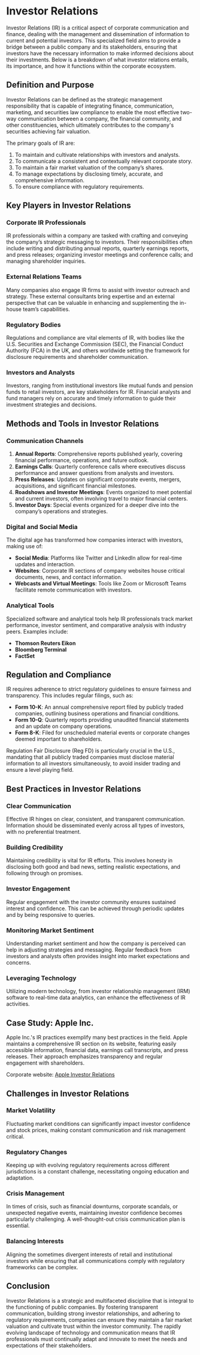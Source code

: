 # Investor Relations

Investor Relations (IR) is a critical aspect of corporate communication and finance, dealing with the management and dissemination of information to current and potential investors. This specialized field aims to provide a bridge between a public company and its stakeholders, ensuring that investors have the necessary information to make informed decisions about their investments. Below is a breakdown of what investor relations entails, its importance, and how it functions within the corporate ecosystem.

## Definition and Purpose

Investor Relations can be defined as the strategic management responsibility that is capable of integrating finance, communication, marketing, and securities law compliance to enable the most effective two-way communication between a company, the financial community, and other constituencies, which ultimately contributes to the company's securities achieving fair valuation.

The primary goals of IR are:
1. To maintain and cultivate relationships with investors and analysts.
2. To communicate a consistent and contextually relevant corporate story.
3. To maintain a fair market valuation of the company’s shares.
4. To manage expectations by disclosing timely, accurate, and comprehensive information.
5. To ensure compliance with regulatory requirements.

## Key Players in Investor Relations

### Corporate IR Professionals

IR professionals within a company are tasked with crafting and conveying the company’s strategic messaging to investors. Their responsibilities often include writing and distributing annual reports, quarterly earnings reports, and press releases; organizing investor meetings and conference calls; and managing shareholder inquiries.

### External Relations Teams

Many companies also engage IR firms to assist with investor outreach and strategy. These external consultants bring expertise and an external perspective that can be valuable in enhancing and supplementing the in-house team’s capabilities.

### Regulatory Bodies

Regulations and compliance are vital elements of IR, with bodies like the U.S. Securities and Exchange Commission (SEC), the Financial Conduct Authority (FCA) in the UK, and others worldwide setting the framework for disclosure requirements and shareholder communication.

### Investors and Analysts

Investors, ranging from institutional investors like mutual funds and pension funds to retail investors, are key stakeholders for IR. Financial analysts and fund managers rely on accurate and timely information to guide their investment strategies and decisions.

## Methods and Tools in Investor Relations

### Communication Channels

1. **Annual Reports**: Comprehensive reports published yearly, covering financial performance, operations, and future outlook.
2. **Earnings Calls**: Quarterly conference calls where executives discuss performance and answer questions from analysts and investors.
3. **Press Releases**: Updates on significant corporate events, mergers, acquisitions, and significant financial milestones.
4. **Roadshows and Investor Meetings**: Events organized to meet potential and current investors, often involving travel to major financial centers.
5. **Investor Days**: Special events organized for a deeper dive into the company’s operations and strategies.

### Digital and Social Media

The digital age has transformed how companies interact with investors, making use of:

- **Social Media**: Platforms like Twitter and LinkedIn allow for real-time updates and interaction.
- **Websites**: Corporate IR sections of company websites house critical documents, news, and contact information.
- **Webcasts and Virtual Meetings**: Tools like Zoom or Microsoft Teams facilitate remote communication with investors.

### Analytical Tools

Specialized software and analytical tools help IR professionals track market performance, investor sentiment, and comparative analysis with industry peers. Examples include:

- **Thomson Reuters Eikon**
- **Bloomberg Terminal**
- **FactSet**

## Regulation and Compliance

IR requires adherence to strict regulatory guidelines to ensure fairness and transparency. This includes regular filings, such as:

- **Form 10-K**: An annual comprehensive report filed by publicly traded companies, outlining business operations and financial conditions.
- **Form 10-Q**: Quarterly reports providing unaudited financial statements and an update on company operations.
- **Form 8-K**: Filed for unscheduled material events or corporate changes deemed important to shareholders.
  
Regulation Fair Disclosure (Reg FD) is particularly crucial in the U.S., mandating that all publicly traded companies must disclose material information to all investors simultaneously, to avoid insider trading and ensure a level playing field.

## Best Practices in Investor Relations

### Clear Communication

Effective IR hinges on clear, consistent, and transparent communication. Information should be disseminated evenly across all types of investors, with no preferential treatment.

### Building Credibility

Maintaining credibility is vital for IR efforts. This involves honesty in disclosing both good and bad news, setting realistic expectations, and following through on promises.

### Investor Engagement

Regular engagement with the investor community ensures sustained interest and confidence. This can be achieved through periodic updates and by being responsive to queries.

### Monitoring Market Sentiment

Understanding market sentiment and how the company is perceived can help in adjusting strategies and messaging. Regular feedback from investors and analysts often provides insight into market expectations and concerns.

### Leveraging Technology

Utilizing modern technology, from investor relationship management (IRM) software to real-time data analytics, can enhance the effectiveness of IR activities. 

## Case Study: Apple Inc.

Apple Inc.'s IR practices exemplify many best practices in the field. Apple maintains a comprehensive IR section on its website, featuring easily accessible information, financial data, earnings call transcripts, and press releases. Their approach emphasizes transparency and regular engagement with shareholders.

Corporate website: [Apple Investor Relations](https://investor.apple.com/)

## Challenges in Investor Relations

### Market Volatility

Fluctuating market conditions can significantly impact investor confidence and stock prices, making constant communication and risk management critical.

### Regulatory Changes

Keeping up with evolving regulatory requirements across different jurisdictions is a constant challenge, necessitating ongoing education and adaptation.

### Crisis Management

In times of crisis, such as financial downturns, corporate scandals, or unexpected negative events, maintaining investor confidence becomes particularly challenging. A well-thought-out crisis communication plan is essential.

### Balancing Interests

Aligning the sometimes divergent interests of retail and institutional investors while ensuring that all communications comply with regulatory frameworks can be complex.

## Conclusion

Investor Relations is a strategic and multifaceted discipline that is integral to the functioning of public companies. By fostering transparent communication, building strong investor relationships, and adhering to regulatory requirements, companies can ensure they maintain a fair market valuation and cultivate trust within the investor community. The rapidly evolving landscape of technology and communication means that IR professionals must continually adapt and innovate to meet the needs and expectations of their stakeholders.